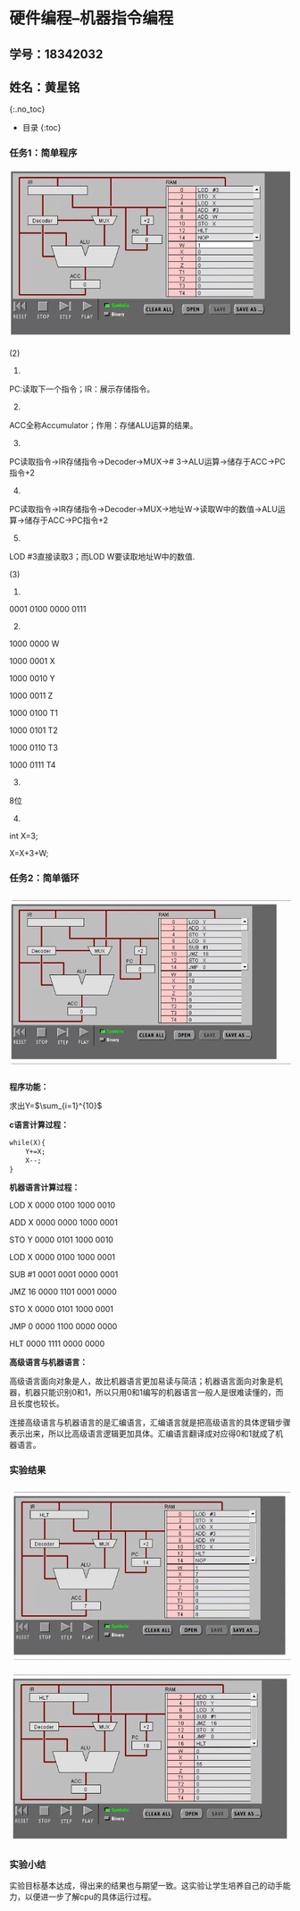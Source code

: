 # 硬件编程–机器指令编程

## 学号：18342032

## 姓名：黄星铭

{:.no_toc}

* 目录
{:toc}

### 任务1：简单程序

![](images/star12.png)

(2)

1.

PC:读取下一个指令；IR：展示存储指令。

2.

ACC全称Accumulator；作用：存储ALU运算的结果。

3.

PC读取指令→IR存储指令→Decoder→MUX→# 3→ALU运算→储存于ACC→PC指令+2

4.

PC读取指令→IR存储指令→Decoder→MUX→地址W→读取W中的数值→ALU运算→储存于ACC→PC指令+2

5.

LOD #3直接读取3；而LOD W要读取地址W中的数值.

(3)

1.

0001 0100 0000 0111

2.

1000 0000 W

1000 0001 X

1000 0010 Y

1000 0011 Z

1000 0100 T1

1000 0101 T2

1000 0110 T3

1000 0111 T4

3.

8位

4.

int X=3;

X=X+3+W;

### 任务2：简单循环

![](images/star11.png)

**程序功能：**

求出Y=$\sum_{i=1}^{10}$

**c语言计算过程：**

```
while(X){
    Y+=X;
    X--;
}
```

**机器语言计算过程：**

LOD X  0000 0100 1000 0010

ADD X  0000 0000 1000 0001

STO Y  0000 0101 1000 0010

LOD X  0000 0100 1000 0001

SUB #1  0001 0001 0000 0001

JMZ 16  0000 1101 0001 0000

STO X  0000 0101 1000 0001

JMP 0 0000 1100 0000 0000

HLT  0000 1111 0000 0000

**高级语言与机器语言：**

高级语言面向对象是人，故比机器语言更加易读与简洁；机器语言面向对象是机器，机器只能识别0和1，所以只用0和1编写的机器语言一般人是很难读懂的，而且长度也较长。

连接高级语言与机器语言的是汇编语言，汇编语言就是把高级语言的具体逻辑步骤表示出来，所以比高级语言逻辑更加具体。汇编语言翻译成对应得0和1就成了机器语言。

### 实验结果

![](images/star10.png)

![](images/star13.png)

### 实验小结

实验目标基本达成，得出来的结果也与期望一致。这实验让学生培养自己的动手能力，以便进一步了解cpu的具体运行过程。